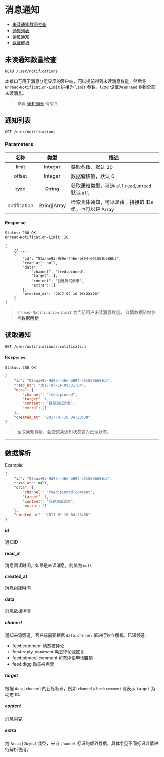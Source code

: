 # 消息通知

- [未读通知数量检查](#未读通知数据检查)
- [通知列表](#通知列表)
- [读取通知](#读取通知)
- [数据解析](#数据解析)

## 未读通知数量检查

```
HEAD /user/notifications
```

本接口可用于消息分组显示的客户端，可以提前得到未读消息数量，然后将 `Unread-Notification-Limit` 拼接为 `limit` 参数，type 设置为 `unread` 得到全部未读消息。

> 查看 [通知列表](#通知列表) 请求头


## 通知列表

```
GET /user/notifications
```

### Parameters

| 名称 | 类型 | 描述 |
|:----:|:----:|----|
| limit | Integer | 获取条数，默认 20 |
| offset | Integer | 数据偏移量，默认 0 |
| type | String | 获取通知类型，可选 `all`,`read`,`unread` 默认 `all` |
| notification | String\|Array | 检索具体通知，可以是由 `,` 拼接的 IDs 组，也可以是 Array |

#### Response

```
Status: 200 OK
Unread-Notification-Limit: 10
```
```json5
[
    // ...
    {
        "id": "98aaae93-9d9e-446e-b894-691569b686b5",
        "read_at": null,
        "data": {
            "channel": "feed:pinned",
            "target": 1,
            "content": "我是测试消息",
            "extra": []
        },
        "created_at": "2017-07-10 04:23:08"
    }
]
```

> `Unread-Notification-Limit` 为当前用户未读消息数量。
> 详情数据结构参考[数据解析](#数据解析)

## 读取通知

```
GET /user/notifications/:notification
```

#### Response

```
Status: 200 OK
```
```json
{
    "id": "98aaae93-9d9e-446e-b894-691569b686b5",
    "read_at": "2017-07-10 09:31:04",
    "data": {
        "channel": "feed:pinned",
        "target": 1,
        "content": "我是测试消息",
        "extra": []
    },
    "created_at": "2017-07-10 04:23:08"
}
```

> 读取通知详情，会使这条通知状态变为已读状态。

---------------

## 数据解析

Example:

```json
{
    "id": "98aaae93-9d9e-446e-b894-691569b686b5",
    "read_at": null,
    "data": {
        "channel": "feed:pinned-comment",
        "target": 1,
        "content": "我是测试消息",
        "extra": []
    },
    "created_at": "2017-07-10 04:23:08"
}
```

#### id

通知ID

#### read_at

消息阅读时间，如果是未读消息，则值为 `null`

#### created_at

消息创建时间

#### data

消息数据详情

##### channel

通知来源频道，客户端需要根据 `data.channel` 值进行独立解析。已知频道:

- feed:comment 动态被评论
- feed:reply-comment 动态评论被回复
- feed:pinned-comment 动态评论申请置顶
- feed:digg 动态被点赞

##### target

根据 `data.channel` 的目标标识，例如 `channel=feed:comment` 则表示 `target` 为 动态 ID。

##### content

消息内容

##### extra

为 `Array|Object` 类型，来自 `channel` 标识的额外数据，具体参见不同标识详情进行解析使用。